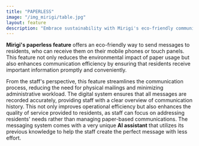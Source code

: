 ```yaml
---
title: "PAPERLESS"
image: "/img_mirigi/table.jpg"
layout: feature
description: "Embrace sustainability with Mirigi's eco-friendly communication solution, powered by **AI**."
---
```


**Mirigi's paperless feature** offers an eco-friendly way to send messages to residents, who can receive them on their mobile phones or touch panels. This feature not only reduces the environmental impact of paper usage but also enhances communication efficiency by ensuring that residents receive important information promptly and conveniently.

From the staff's perspective, this feature streamlines the communication process, reducing the need for physical mailings and minimizing administrative workload. The digital system ensures that all messages are recorded accurately, providing staff with a clear overview of communication history. This not only improves operational efficiency but also enhances the quality of service provided to residents, as staff can focus on addressing residents' needs rather than managing paper-based communications. The messaging system comes with a very unique **AI assistant** that utilizes its previous knowledge to help the staff create the perfect message with less effort.

